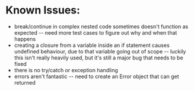 # Known Issues:

- break/continue in complex nested code sometimes doesn't function as expected -- need more test cases to figure out why and when that happens
- creating a closure from a variable inside an if statement causes undefined behaviour, due to that variable going out of scope -- luckily this isn't really heavily used, but it's still a major bug that needs to be fixed
- there is no try/catch or exception handling
- errors aren't fantastic -- need to create an Error object that can get returned